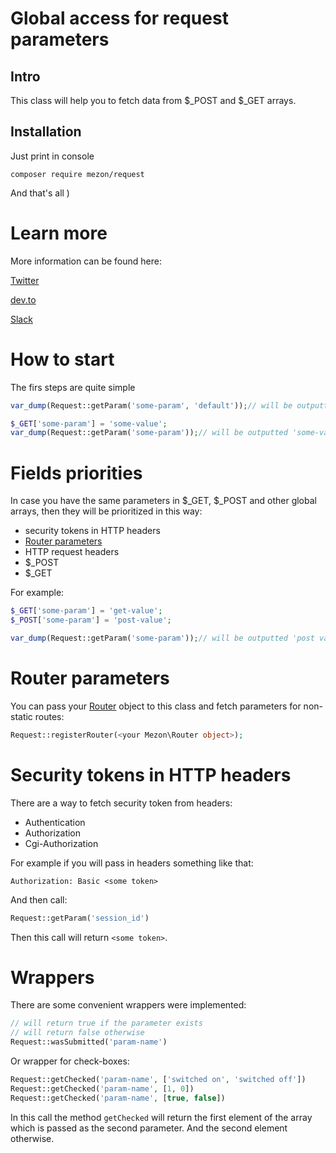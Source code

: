 # Global access for request parameters

## Intro
This class will help you to fetch data from $_POST and $_GET arrays.

## Installation

Just print in console

```
composer require mezon/request
```

And that's all )

# Learn more

More information can be found here:

[Twitter](https://twitter.com/mezonphp)

[dev.to](https://dev.to/alexdodonov)

[Slack](https://join.slack.com/t/mezon-framework/signup?x=x-p1148081653955-1171709616688-1154057706548)

# How to start

The firs steps are quite simple

```php
var_dump(Request::getParam('some-param', 'default'));// will be outputted 'default'

$_GET['some-param'] = 'some-value';
var_dump(Request::getParam('some-param'));// will be outputted 'some-value'
```

# Fields priorities

In case you have the same parameters in $_GET, $_POST and other global arrays, then they will be prioritized in this way:

- security tokens in HTTP headers
- [Router parameters](https://github.com/alexdodonov/mezon-router)
- HTTP request headers
- $_POST
- $_GET

For example:

```php
$_GET['some-param'] = 'get-value';
$_POST['some-param'] = 'post-value';

var_dump(Request::getParam('some-param'));// will be outputted 'post value'
```

# Router parameters

You can pass your [Router](https://github.com/alexdodonov/mezon-router) object to this class and fetch parameters for non-static routes:

```php
Request::registerRouter(<your Mezon\Router object>);
```

# Security tokens in HTTP headers

There are a way to fetch security token from headers:

- Authentication
- Authorization
- Cgi-Authorization

For example if you will pass in headers something like that:

```
Authorization: Basic <some token>
```

And then call:

```php
Request::getParam('session_id')
```

Then this call will return `<some token>`.

# Wrappers

There are some convenient wrappers were implemented:

```php
// will return true if the parameter exists
// will return false otherwise
Request::wasSubmitted('param-name')
```

Or wrapper for check-boxes:

```php
Request::getChecked('param-name', ['switched on', 'switched off'])
Request::getChecked('param-name', [1, 0])
Request::getChecked('param-name', [true, false])
```

In this call the method `getChecked` will return the first element of the array which is passed as the second parameter. And the second element otherwise.